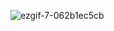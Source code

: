 ![ezgif-7-062b1ec5cb](https://github.com/uthem150/React-Dictionary/assets/142042011/6b783f37-a863-4d66-9e2f-9466e5710d49)
